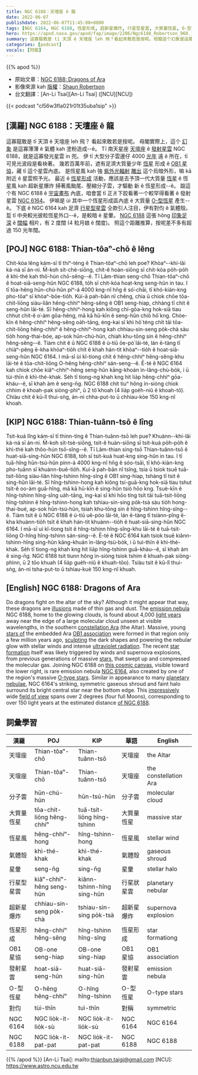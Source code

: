 ```yaml
---
title: NGC 6188：天壇座 ê 龍
date: 2022-06-07
publishdate: 2022-06-07T11:45:00+0800
tags: [NGC 6164, NGC 6188, 恆星形成, 超新星爆炸, 行星型星雲, 大質量恆星, O-型恆星, 恆星風, 天壇座, 發射星雲, 分子雲, OB1 星協, 星暈, 對伨]
hero: https://apod.nasa.gov/apod/fap/image/2206/Ngc6188_Robertson_960.jpg
summary: 這寡龍敢是 tī 天頂 ê 天壇座 leh 飛？看起來敢若是按呢。毋閣這个幻象是這寡薄薄 ê 氣體 kah 塗粉造成--ê
categories: [podcast]
vocals: [阿錕]
---
```


{{% apod %}}

- 原始文章：[NGC 6188: Dragons of Ara](https://apod.nasa.gov/apod/ap220607.html)
- 影像來源 kah [版權][copyright]：[Shaun Robertson](https://www.darkmoonastrophotography.com/about-1)
- 台文翻譯：[An-Li Tsai][An-Li Tsai] ([NCU][NCU])

{{< podcast "cl56w3fla021r01t35uba1sip" >}}

## [漢羅] NGC 6188：天壇座 ê 龍
這寡龍敢是 tī 天頂 ê 天壇座 leh 飛？
看起來敢若是按呢。
毋閣實際上，這个 [幻象][illusions] 是這寡薄薄 ê 氣體 kah 塗粉造成--ê。
Tī 南天星座 [天壇座][constellation Ara] ê [發射星雲][emission nebula] NGC 6188，就是這寡發光星雲 in 兜。
伊 tī 大型分子雲邊仔 4000 [光年][light years] 遠 ê 所在，tī 可見光波段是看袂著。
幾若百萬年前，遮有足濟大質量少年 [恆星][stars of] 形成 ê [OB1 星協][OB1 association]，藏 tī 這个星雲內底。
是恆星風 kah 強 [紫外光輻射][ultraviolet radiation] [雕出][sculpting] 這个烏暗外形，嘛 kā 附近 ê 星雲照予光。
最近 ê [恆星形成][star formation] 活動，應該是去予頂一代大質量 [恆星][stars] ê 恆星風 kah 超新星爆炸 掃著風颱尾、壓縮分子雲，才驅動 新 ê 恆星形成--ê。
踮這个有 NGC 6188 ê [宇宙畫布][this cosmic canvas] 內底，咱會當 tī 正爿下跤看著一个較罕得看著 ê 發射星雲 [NGC 6164][NGC 6164]。
伊嘛是 ùi 其中一个恆星形成區內底 ê 大質量 [O-型恆星][O-type stars] 產生--ê。
下底 ê NGC 6164 kah 足濟 [行星型星雲][planetary nebulae] 仝款引人注目，伊有對伨 ê 氣體殼。
踅 tī 中央較光彼粒恆星外口--ê，是較暗 ê 星暈。
[NGC 6188][of NGC 6188] 這張 hŏng [印象足深][impressively] ê [闊幅][field of view] 相片，有 2 度闊 (4 粒月娘 ê 闊度)。
照這个距離推算，按呢差不多有超過 150 光年闊。

## [POJ] NGC 6188: Thian-tôaⁿ-chō ê lêng
Chit-kóa lêng kám-sī tī thiⁿ-téng ê Thian-tôaⁿ-chō leh poe?
Khòaⁿ--khí-lâi ká-ná sī án-ni.
M̄-koh si̍t-chè-siōng, chit-ê hoàn-siōng sī chit-kóa po̍h-po̍h ê khì-thé kah thô͘-hún chō-sêng--ê.
Tī Lâm-thian seng-chō Thian-tôaⁿ-chō ê hoat-siā-seng-hûn NGC 6188, to̍h sī chit-kóa hoat-kng seng-hûn in tau.
I tī tōa-hêng hūn-chú-hûn piⁿ-á 4000 kng-nî hn̄g ê só͘-chāi, tī khó-kiàn-kng pho-tōaⁿ sī khòaⁿ-bōe-tio̍h.
Kúi-ā pah-bān nî chêng, chia ū chiok chōe tōa-chit-liōng siàu-liân hêng-chhiⁿ hêng-sêng ê OB1 seng-hiap, chhàng tī chit ê seng-hûn lāi-té.
Sī hêng-chhiⁿ-hong kah kiông chí-gōa-kng hok-siā tiau chhut chit-ê o͘-àm gōa-hêng, mā kā hū-kīn ê seng-hûn chiò hō͘ kng.
Chòe-kīn ê hêng-chhiⁿ hêng-sêng oa̍h-tāng, èng-kai sī khì hō͘ téng chi̍t tāi tōa-chit-liōng hêng-chhiⁿ ê hêng-chhiⁿ-hong kah chhiau-sin-seng po̍k-chà sàu tio̍h hong-thai-bóe, ap-sok hūn-chú-hûn, chiah khu-tōng sin ê hêng-chhiⁿ hêng-sêng--ê.
Tiàm chit ê ū NGC 6188 ê ú-tiū ōe-pò͘ lāi-té, lán ē-tàng tī chiàⁿ-pêng ē-kha khòaⁿ-tio̍h chi̍t ê khah hán-tit khòaⁿ--tio̍h ê hoat-siā-seng-hûn NGC 6164.
I mā-sī ùi kî-tiong chi̍t ê hêng-chhiⁿ hêng-sêng-khu lāi-té ê tōa-chit-liōng O-hêng hêng-chhiⁿ sán-seng--ê.
Ē-té ê NGC 6164 kah chiok chōe kiâⁿ-chhiⁿ-hêng seng-hûn kāng-khoán ìn-lâng-chù-bo̍k, i ū tùi-thīn ê khì-thé-khak.
Se̍h tī tiong-ng khah kng hit lia̍p hêng-chhiⁿ gōa-kháu--ê, sī khah àm ê seng-n̄g.
NGC 6188 chit tiuⁿ hŏng ìn-sióng chiok chhim ê khoah-pak siòng-phìⁿ, ū 2 tō͘ khoah (4 lia̍p goe̍h-niû ê khoah-tō͘).
Chiàu chit ê kū-lî thui-sǹg, án-ni chha-put-to ū chhiau-kòe 150 kng-nî khoah.

## [KIP] NGC 6188: Thian-tuânn-tsō ê lîng
Tsit-kuá lîng kám-sī tī thinn-tíng ê Thian-tuânn-tsō leh pue?
Khuànn--khí-lâi ká-ná sī án-ni.
M̄-koh si̍t-tsè-siōng, tsit-ê huàn-siōng sī tsit-kuá po̍h-po̍h ê khì-thé kah thôo-hún tsō-sîng--ê.
Tī Lâm-thian sing-tsō Thian-tuânn-tsō ê huat-siā-sing-hûn NGC 6188, to̍h sī tsit-kuá huat-kng sing-hûn in tau.
I tī tuā-hîng hūn-tsú-hûn pinn-á 4000 kng-nî hn̄g ê sóo-tsāi, tī khó-kiàn-kng pho-tuānn sī khuànn-buē-tio̍h.
Kuí-ā pah-bān nî tsîng, tsia ū tsiok tsuē tuā-tsit-liōng siàu-liân hîng-tshinn hîng-sîng ê OB1 sing-hiap, tshàng tī tsit ê sing-hûn lāi-té.
Sī hîng-tshinn-hong kah kiông tsí-guā-kng hok-siā tiau tshut tsit-ê oo-àm guā-hîng, mā kā hū-kīn ê sing-hûn tsiò hōo kng.
Tsuè-kīn ê hîng-tshinn hîng-sîng ua̍h-tāng, ìng-kai sī khì hōo tíng tsi̍t tāi tuā-tsit-liōng hîng-tshinn ê hîng-tshinn-hong kah tshiau-sin-sing po̍k-tsà sàu tio̍h hong-thai-bué, ap-sok hūn-tsú-hûn, tsiah khu-tōng sin ê hîng-tshinn hîng-sîng--ê.
Tiàm tsit ê ū NGC 6188 ê ú-tiū uē-pòo lāi-té, lán ē-tàng tī tsiànn-pîng ē-kha khuànn-tio̍h tsi̍t ê khah hán-tit khuànn--tio̍h ê huat-siā-sing-hûn NGC 6164.
I mā-sī uì kî-tiong tsi̍t ê hîng-tshinn hîng-sîng-khu lāi-té ê tuā-tsit-liōng O-hîng hîng-tshinn sán-sing--ê.
Ē-té ê NGC 6164 kah tsiok tsuē kiânn-tshinn-hîng sing-hûn kāng-khuán ìn-lâng-tsù-bo̍k, i ū tuì-thīn ê khì-thé-khak.
Se̍h tī tiong-ng khah kng hit lia̍p hîng-tshinn guā-kháu--ê, sī khah àm ê sing-n̄g.
NGC 6188 tsit tiunn hŏng ìn-sióng tsiok tshim ê khuah-pak siòng-phìnn, ū 2 tōo khuah (4 lia̍p gue̍h-niû ê khuah-tōo).
Tsiàu tsit ê kū-lî thui-sǹg, án-ni tsha-put-to ū tshiau-kuè 150 kng-nî khuah.

## [English] NGC 6188: Dragons of Ara
Do dragons fight on the altar of the sky?
Although it might appear that way, these dragons are [illusions][illusions] made of thin gas and dust.
The [emission nebula][emission nebula] NGC 6188, home to the glowing clouds, is found about 4,000 [light years][light years] away near the edge of a large molecular cloud unseen at visible wavelengths, in the southern [constellation Ara][constellation Ara] (the Altar).
Massive, young [stars of][stars of] the embedded Ara [OB1 association][OB1 association] were formed in that region only a few million years ago, [sculpting][sculpting] the dark shapes and powering the nebular glow with stellar winds and intense [ultraviolet radiation][ultraviolet radiation].
The recent [star formation][star formation] itself was likely triggered by winds and supernova explosions, from previous generations of massive [stars][stars], that swept up and compressed the molecular gas.
Joining NGC 6188 on [this cosmic canvas][this cosmic canvas], visible toward the lower right, is rare emission nebula [NGC 6164][NGC 6164], also created by one of the region's massive [O-type stars][O-type stars].
Similar in appearance to many [planetary nebulae][planetary nebulae], NGC 6164's striking, symmetric gaseous shroud and faint halo surround its bright central star near the bottom edge.
This [impressively][impressively] wide [field of view][field of view] spans over 2 degrees (four full Moons), corresponding to over 150 light years at the estimated distance [of NGC 6188][of NGC 6188].

## 詞彙學習

|漢羅|POJ|KIP|華語|English|
|-|-|-|-|-|
|天壇座|Thian-tôaⁿ-chō|Thian-tuânn-tsō|天壇座|the Altar|
|天壇座|Thian-tôaⁿ-chō|Thian-tuânn-tsō|天壇座|the constellation Ara|
|分子雲|hūn-chú-hûn|hūn-tsú-hûn|分子雲|molecular cloud|
|大質量恆星|tōa-chit-liōng hêng-chhiⁿ|tuā-tsit-liōng hîng-tshinn|大質量恆星|massive star|
|恆星風|hêng-chhiⁿ-hong|hîng-tshinn-hong|恆星風|stellar wind|
|氣體殼|khì-thé-khak|khì-thé-khak|氣體殼|gaseous shroud|
|星暈|seng-n̄g|sing-n̄g|星暈|stellar halo|
|行星型星雲|kiâⁿ-chhiⁿ-hêng seng-hûn|kiânn-tshinn-hîng sing-hûn|行星狀星雲|planetary nebular|
|超新星爆炸|chhiau-sin-seng po̍k-chà|tshiau-sin-sing po̍k-tsà|超新星爆炸|supernova explosion|
|恆星形成|hêng-chhiⁿ hêng-sêng|hîng-tshinn hîng-sîng|恆星形成|star formationg|
|OB1 星協|OB-one seng-hiap|OB-one sing-hiap|OB1 星協|OB1 association|
|發射星雲|hoat-siā-seng-hûn|huat-siā-sing-hûn|發射星雲|emission nebula|
|O-型恆星|O-hêng hêng-chhiⁿ|O-hîng hîng-tshinn|O-型恆星|O-type stars|
|對伨|tùi-thīn|tuì-thīn|對稱|symmetric|
|NGC 6164|NGC lio̍k-it-lio̍k-sù|NGC lio̍k-it-lio̍k-sù|NGC 6164|NGC 6164|
|NGC 6188|NGC lio̍k-it-pat-pat|NGC lio̍k-it-pat-pat|NGC 6188|NGC 6188|

{{% /apod %}}
[An-Li Tsai]: mailto:thianbun.taigi@gmail.com
[NCU]: https://www.astro.ncu.edu.tw

[copyright]: https://apod.nasa.gov/apod/fap/lib/about_apod.html#srapply

[illusions]:https://en.wikipedia.org/wiki/Pareidolia
[emission nebula]:https://en.wikipedia.org/wiki/Emission_nebula
[light years]:https://www.grc.nasa.gov/www/k-12/Numbers/Math/Mathematical_Thinking/how_long_is_a_light_year.htm
[constellation Ara]:https://en.wikipedia.org/wiki/Ara_(constellation)
[stars of]:http://arxiv.org/abs/1105.3629
[OB1 association]:https://en.wikipedia.org/wiki/Stellar_association#Stellar_associations
[sculpting]:https://apod.nasa.gov/apod/ap080313.html
[ultraviolet radiation]:https://science.nasa.gov/ems/10_ultravioletwaves
[star formation]:https://science.nasa.gov/astrophysics/focus-areas/how-do-stars-form-and-evolve
[stars]:https://spaceplace.nasa.gov/search/stars/
[this cosmic canvas]:https://www.instagram.com/p/CdarSBLJVH3/
[NGC 6164]:https://apod.nasa.gov/apod/ap140522.html
[O-type stars]:https://en.wikipedia.org/wiki/O-type_star
[planetary nebulae]:https://apod.nasa.gov/apod/ap110218.html
[impressively]:https://cdn.petcarerx.com/blog/wp-content-uploads-2015-07-surprise-dog.jpg
[field of view]:https://apod.nasa.gov/apod/image/2206/Ngc6188_Robertson_2000.jpg
[of NGC 6188]:http://www.youtube.com/watch?v=Gn9mZpAcbF8
